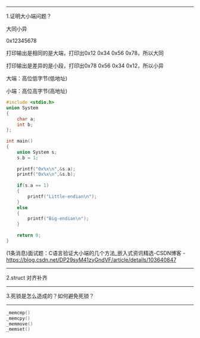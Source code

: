 ----

1.证明大小端问题？

大同小异

0x12345678

打印输出是相同的是大端，打印出0x12 0x34 0x56 0x78，所以大同

打印输出是差异的是小段，打印出0x78 0x56 0x34 0x12，所以小异

大端：高位低字节(低地址)

小端：高位高字节(高地址)

```C
#include <stdio.h>
union System
{
	char a;
	int b;
};
 
int main()
{
    union System s;
	s.b = 1;
	
	printf("0x%x\n",&s.a);
	printf("0x%x\n",&s.b);
	
	if(s.a == 1)
	{
		printf("Little-endian\n");
	}
	else
	{
		printf("Big-endian\n");
	}
	  
    return 0;
}
```

(1条消息)面试题：C语言验证大小端的几个方法_嵌入式资讯精选-CSDN博客 - https://blog.csdn.net/DP29syM41zyGndVF/article/details/103640847

---

2.struct 对齐补齐

---

3.死锁是怎么造成的？如何避免死锁？

---

```C
_memcmp()
_memcpy()
_memmove()
_memset()
```

